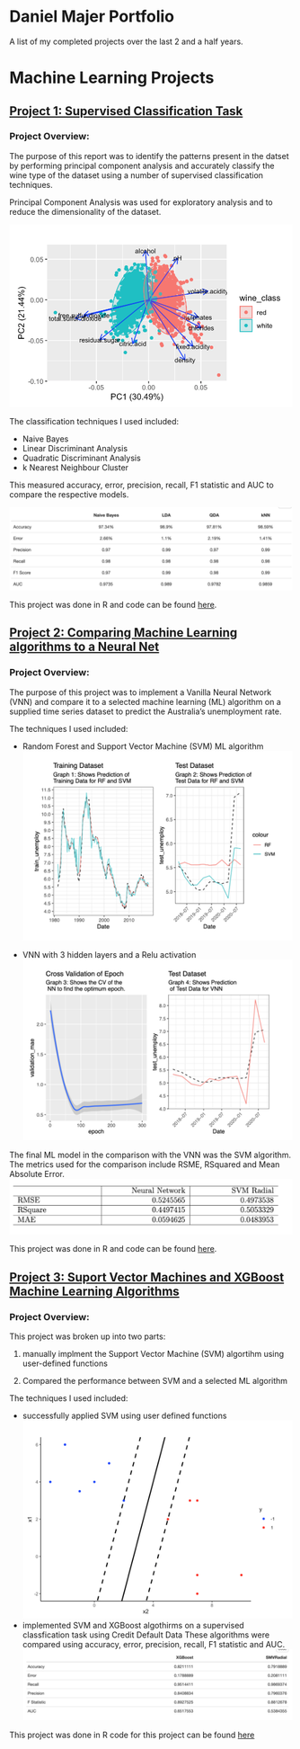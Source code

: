# Daniel Majer Portfolio
A list of my completed projects over the last 2 and a half years. 

# Machine Learning Projects
## [Project 1: Supervised Classification Task](https://danielmajer24.github.io/Wine-Classification/)
### Project Overview:

The purpose of this report was to identify the patterns present in the datset by performing principal component analysis and accurately classify the wine type of the dataset using a number of supervised classification techniques.

Principal Component Analysis was used for exploratory analysis and to reduce the dimensionality of the dataset. 

![](/images/wine_pca_graph.png)

The classification techniques I used included:
- Naive Bayes
- Linear Discriminant Analysis
- Quadratic Discriminant Analysis
- k Nearest Neighbour Cluster

This measured accuracy, error, precision, recall, F1 statistic and AUC to compare the respective models.

![](/images/wine_results_table.png)

This project was done in R and code can be found [here](https://github.com/DanielMajer24/Wine-Classification). 

## [Project 2: Comparing Machine Learning algorithms to a Neural Net](https://danielmajer24.github.io/Comparing-a-VNN-to-SVM/)
### Project Overview:

The purpose of this project was to implement a Vanilla Neural Network (VNN) and compare it to a selected machine learning (ML) algorithm on a supplied time series dataset to predict the Australia’s unemployment rate.

The techniques I used included:
- Random Forest and Support Vector Machine (SVM) ML algorithm
![](/images/rf_and_svm_graph.png)

- VNN with 3 hidden layers and a Relu activation
![](/images/nn_graph.png)

The final ML model in the comparison with the VNN was the SVM algorithm. The metrics used for the comparison include RSME, RSquared and Mean Absolute Error.
![](/images/nn_svm_results_table.png)

This project was done in R and code can be found [here](https://github.com/DanielMajer24/Comparing-a-VNN-to-SVM). 

## [Project 3: Suport Vector Machines and XGBoost Machine Learning Algorithms](https://danielmajer24.github.io/SVM-Analysis/)
### Project Overview: 

This project was broken up into two parts: 

1) manually implment the Support Vector Machine (SVM) algortihm using user-defined functions

2) Compared the performance between SVM and a selected ML algorithm

The techniques I used included:
- successfully applied SVM using user defined functions
![](/images/svm_graph.png)
- implemented SVM and XGBoost algothirms on a supervised classfication task using Credit Default Data
These algorithms were compared using accuracy, error, precision, recall, F1 statistic and AUC.
![](/images/xgboost_vs_svm.png)

This project was done in R code for this project can be found [here](https://github.com/DanielMajer24/SVM-Analysis)


